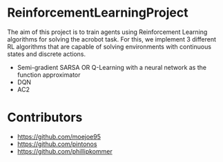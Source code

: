 # ReinforcementLearningProject
The aim of this project is to train agents using Reinforcement Learning algorithms for solving the acrobot task. For this, we implement 3 different RL algorithms that are capable of solving environments with continuous states and discrete actions.

- Semi-gradient SARSA OR Q-Learning with a neural network as the function approximator
- DQN
- AC2

# Contributors

- https://github.com/moejoe95
- https://github.com/pintonos
- https://github.com/phillipkommer
